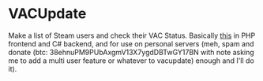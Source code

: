 # VACUpdate
Make a list of Steam users and check their VAC Status. Basically [this](https://github.com/jung35/VacStatus) in PHP frontend and C# backend, and for use on personal servers (meh, spam and donate (btc: 38ehnuPM9PUbAxgmV13X7ygdDBTwGY17BN with note asking me to add a multi user feature or whatever to vacupdate) enough and I'll do it).
